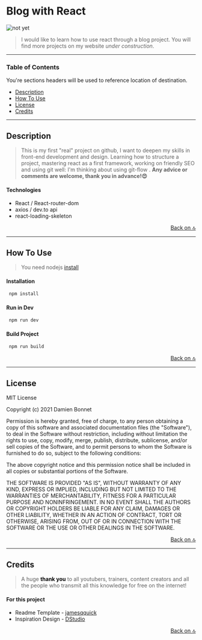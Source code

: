 # Blog with React
![not yet](project-image-url)
> I would like to learn how to use react through a blog project. You will find more projects on my website *under construction*.

---

### Table of Contents
You're sections headers will be used to reference location of destination.

- [Description](#description)
- [How To Use](#how-to-use)
- [License](#license)
- [Credits](#credits)

---

## Description

> This is my first "real" project on github, I want to deepen my skills in front-end development and design. Learning how to structure a project, mastering react as a first framework, working on friendly SEO and using git well: I'm thinking about using git-flow . **Any advice or comments are welcome, thank you in advance!😍**

#### Technologies

- React / React-router-dom
- axios / dev.to api
- react-loading-skeleton

<div style="display:flex;justify-content:flex-end;">
<a href="#blog-with-react" style="text-align:right;">Back on 🔝</a>
</div>

---

## How To Use
> You need nodejs [install](https://nodejs.org/en/download/)
#### Installation
```bash
 npm install
```
#### Run in Dev
```bash
 npm run dev
```
#### Build Project
```bash
 npm run build
```

<div style="display:flex;justify-content:flex-end;">
<a href="#blog-with-react" style="text-align:right;">Back on 🔝</a>
</div>

---

## License

MIT License

Copyright (c) 2021 Damien Bonnet

Permission is hereby granted, free of charge, to any person obtaining a copy
of this software and associated documentation files (the "Software"), to deal
in the Software without restriction, including without limitation the rights
to use, copy, modify, merge, publish, distribute, sublicense, and/or sell
copies of the Software, and to permit persons to whom the Software is
furnished to do so, subject to the following conditions:

The above copyright notice and this permission notice shall be included in all
copies or substantial portions of the Software.

THE SOFTWARE IS PROVIDED "AS IS", WITHOUT WARRANTY OF ANY KIND, EXPRESS OR
IMPLIED, INCLUDING BUT NOT LIMITED TO THE WARRANTIES OF MERCHANTABILITY,
FITNESS FOR A PARTICULAR PURPOSE AND NONINFRINGEMENT. IN NO EVENT SHALL THE
AUTHORS OR COPYRIGHT HOLDERS BE LIABLE FOR ANY CLAIM, DAMAGES OR OTHER
LIABILITY, WHETHER IN AN ACTION OF CONTRACT, TORT OR OTHERWISE, ARISING FROM,
OUT OF OR IN CONNECTION WITH THE SOFTWARE OR THE USE OR OTHER DEALINGS IN THE
SOFTWARE.

<div style="display:flex;justify-content:flex-end;">
<a href="#blog-with-react" style="text-align:right;">Back on 🔝</a>
</div>

---

## Credits
> A huge <strong style="backgournd-color:#FABEA1;color:#060606;">thank you</strong> to all youtubers, trainers, content creators and all the people who transmit all this knowledge for free on the internet!

#### For this project

- Readme Template - [jamesqquick](https://github.com/jamesqquick/read-me-template)
- Inspiration Design - [DStudio](https://dribbble.com/D-studio)

<div style="display:flex;justify-content:flex-end;">
<a href="#blog-with-react" style="text-align:right;">Back on 🔝</a>
</div>